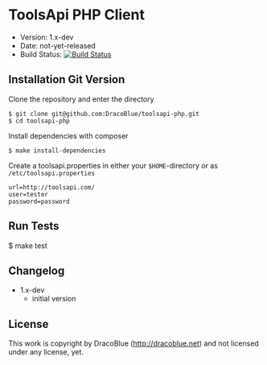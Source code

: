 # ToolsApi PHP Client

* Version: 1.x-dev
* Date: not-yet-released
* Build Status: [![Build Status](https://secure.travis-ci.org/DracoBlue/toolsapi-php.png?branch=master)](http://travis-ci.org/DracoBlue/toolsapi-php)

## Installation Git Version

Clone the repository and enter the directory

    $ git clone git@github.com:DracoBlue/toolsapi-php.git
    $ cd toolsapi-php

Install dependencies with composer

    $ make install-dependencies

Create a toolsapi.properties in either your `$HOME`-directory or as `/etc/toolsapi.properties`

    url=http://toolsapi.com/
    user=tester
    password=password

## Run Tests

$ make test

## Changelog

- 1.x-dev
  - initial version 

## License

This work is copyright by DracoBlue (<http://dracoblue.net>) and not licensed under any license, yet.